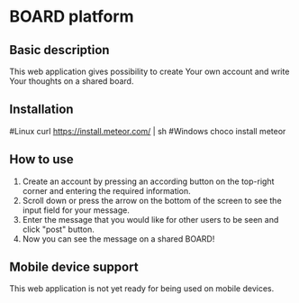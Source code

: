 # BOARD platform

## Basic description
This web application gives possibility to create Your own account and write Your thoughts on a shared board.

## Installation
#Linux
	curl https://install.meteor.com/ | sh
#Windows
	choco install meteor

## How to use
1. Create an account by pressing an according button on the top-right corner and entering the required information.
2. Scroll down or press the arrow on the bottom of the screen to see the input field for your message.
3. Enter the message that you would like for other users to be seen and click "post" button.
4. Now you can see the message on a shared BOARD!

## Mobile device support
This web application is not yet ready for being used on mobile devices.
